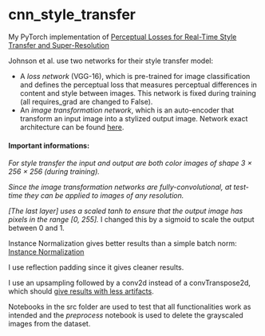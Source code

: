 # cnn_style_transfer

My PyTorch implementation of [Perceptual Losses for Real-Time Style Transfer
and Super-Resolution](https://arxiv.org/pdf/1603.08155.pdf)

Johnson et al. use two networks for their style transfer model:
* A *loss network* (VGG-16), which is pre-trained for image classification and defines the perceptual loss that measures perceptual differences in content and style between images. This network is fixed during training (all requires_grad are changed to False).
* An *image transformation network*, which is an auto-encoder that transform an input image into a stylized output image.
Network exact architecture can be found [here](https://cs.stanford.edu/people/jcjohns/papers/fast-style/fast-style-supp.pdf).

#### Important informations:

*For style transfer the input and output are both color images of shape 3 × 256 × 256 (during training).*

*Since the image transformation networks are fully-convolutional, at test-time they can be applied to images of any resolution.*

*\[The last layer\] uses a scaled tanh to ensure that the output image has pixels in the range \[0, 255\].* I changed this by a sigmoid to scale the output between 0 and 1.

Instance Normalization gives better results than a simple batch norm: [Instance Normalization](https://arxiv.org/pdf/1607.08022.pdf)

I use reflection padding since it gives cleaner results.

I use an upsampling followed by a conv2d instead of a convTranspose2d, which should [give results with less artifacts](https://distill.pub/2016/deconv-checkerboard/).

Notebooks in the src folder are used to test that all functionalities work as intended and the *preprocess* notebook is used to delete the grayscaled images from the dataset.